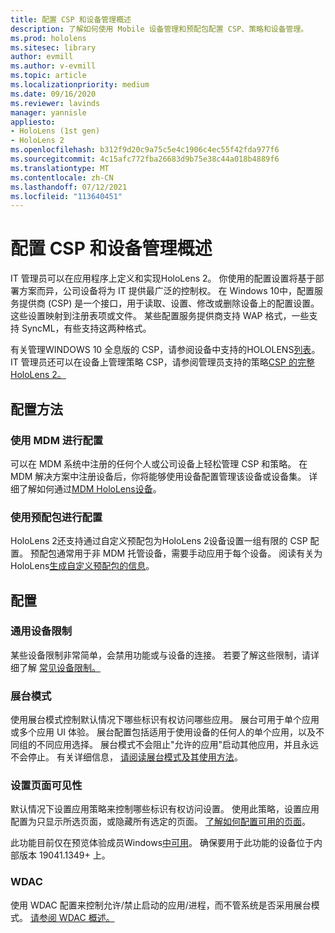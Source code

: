 ```yaml
---
title: 配置 CSP 和设备管理概述
description: 了解如何使用 Mobile 设备管理和预配包配置 CSP、策略和设备管理。
ms.prod: hololens
ms.sitesec: library
author: evmill
ms.author: v-evmill
ms.topic: article
ms.localizationpriority: medium
ms.date: 09/16/2020
ms.reviewer: lavinds
manager: yannisle
appliesto:
- HoloLens (1st gen)
- HoloLens 2
ms.openlocfilehash: b312f9d20c9a75c5e4c1906c4ec55f42fda977f6
ms.sourcegitcommit: 4c15afc772fba26683d9b75e38c44a018b4889f6
ms.translationtype: MT
ms.contentlocale: zh-CN
ms.lasthandoff: 07/12/2021
ms.locfileid: "113640451"
---
```

# <a name="configure-csps-and-device-management-overview"></a>配置 CSP 和设备管理概述

IT 管理员可以在应用程序上定义和实现HoloLens 2。 你使用的配置设置将基于部署方案而异，公司设备将为 IT 提供最广泛的控制权。 在 Windows 10中，配置服务提供商 (CSP) 是一个接口，用于读取、设置、修改或删除设备上的配置设置。 这些设置映射到注册表项或文件。 某些配置服务提供商支持 WAP 格式，一些支持 SyncML，有些支持这两种格式。

有关管理WINDOWS 10 全息版的 CSP，请参阅设备中支持的HOLOLENS[列表](/windows/client-management/mdm/configuration-service-provider-reference#hololens)。
IT 管理员还可以在设备上管理策略 CSP，请参阅管理员支持的策略[CSP 的完整HoloLens 2。](/windows/client-management/mdm/policy-csps-supported-by-hololens2)

## <a name="configuration-methods"></a>配置方法

### <a name="configure-with-mdm"></a>使用 MDM 进行配置

可以在 MDM 系统中注册的任何个人或公司设备上轻松管理 CSP 和策略。 在 MDM 解决方案中注册设备后，你将能够使用设备配置管理该设备或设备集。 详细了解如何通过[MDM HoloLens设备](hololens-mdm-configure.md)。

### <a name="configure-with-provisioning-packages"></a>使用预配包进行配置

HoloLens 2还支持通过自定义预配包为HoloLens 2设备设置一组有限的 CSP 配置。 预配包通常用于非 MDM 托管设备，需要手动应用于每个设备。 阅读有关为 HoloLens[生成自定义预配包的信息](hololens-provisioning.md)。

## <a name="configurations"></a>配置

### <a name="common-device-restrictions"></a>通用设备限制

某些设备限制非常简单，会禁用功能或与设备的连接。 若要了解这些限制，请详细了解 [常见设备限制。](hololens-common-device-restrictions.md)

### <a name="kiosk-modes"></a>展台模式

使用展台模式控制默认情况下哪些标识有权访问哪些应用。 展台可用于单个应用或多个应用 UI 体验。 展台配置包括适用于使用设备的任何人的单个应用，以及不同组的不同应用选择。 展台模式不会阻止"允许的应用"启动其他应用，并且永远不会停止。 有关详细信息， [请阅读展台模式及其使用方法](hololens-kiosk.md)。

### <a name="settings-page-visibility"></a>设置页面可见性

默认情况下设置应用策略来控制哪些标识有权访问设置。 使用此策略，设置应用配置为只显示所选页面，或隐藏所有选定的页面。 [了解如何配置可用的页面](settings-uri-list.md)。

此功能目前仅在预览体验成员Windows[中可用](hololens-insider.md)。 确保要用于此功能的设备位于内部版本 19041.1349+ 上。

### <a name="wdac"></a>WDAC

使用 WDAC 配置来控制允许/禁止启动的应用/进程，而不管系统是否采用展台模式。
[请参阅 WDAC 概述。](windows-defender-application-control-wdac.md)
